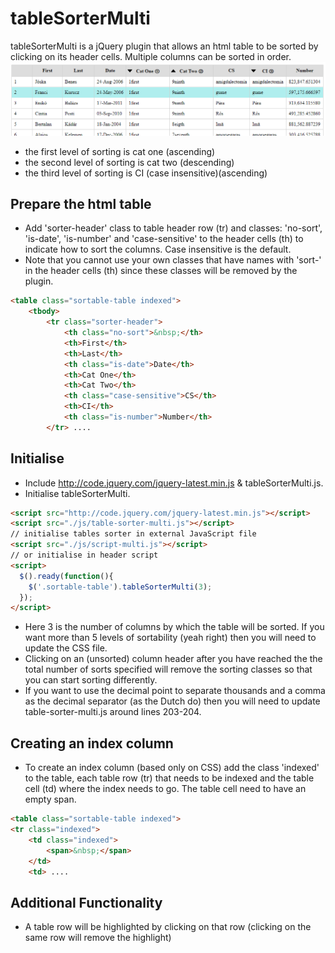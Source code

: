 # tableSorterMulti
tableSorterMulti is a jQuery plugin that allows an html table to be sorted by clicking on its header cells. Multiple columns can be sorted in order.
![ScreenShot](img/read-me/screenshot-one.png)
- the first level of sorting is cat one (ascending) 
- the second level of sorting is cat two (descending) 
- the third level of sorting is CI (case insensitive)(ascending)

## Prepare the html table 
- Add 'sorter-header' class to table header row (tr) and classes: 'no-sort', 'is-date', 'is-number' and 'case-sensitive' to the header cells (th) to indicate how to sort the columns. Case insensitive is the default. 
- Note that you cannot use your own classes that have names with 'sort-' in the header cells (th) since these classes will be removed by the plugin.
```html
<table class="sortable-table indexed">
    <tbody>
        <tr class="sorter-header">
            <th class="no-sort">&nbsp;</th>
            <th>First</th>
            <th>Last</th>
            <th class="is-date">Date</th>
            <th>Cat One</th>
            <th>Cat Two</th>
            <th class="case-sensitive">CS</th>
            <th>CI</th>
            <th class="is-number">Number</th>
        </tr> ....
```

## Initialise 
- Include http://code.jquery.com/jquery-latest.min.js & tableSorterMulti.js.
- Initialise tableSorterMulti.
```html
<script src="http://code.jquery.com/jquery-latest.min.js"></script>
<script src="./js/table-sorter-multi.js"></script>
// initialise tables sorter in external JavaScript file
<script src="./js/script-multi.js"></script>
// or initialise in header script
<script> 
  $().ready(function(){
    $('.sortable-table').tableSorterMulti(3); 
  });
</script>
```

- Here 3 is the number of columns by which the table will be sorted. If you want more than 5 levels of sortability (yeah right) then you will need to update the CSS file. 
- Clicking on an (unsorted) column header after you have reached the the total number of sorts specified will remove the sorting classes so that you can start sorting differently.
- If you want to use the decimal point to separate thousands and a comma as the decimal separator (as the Dutch do) then you will need to update table-sorter-multi.js around lines 203-204. 

## Creating an index column

- To create an index column (based only on CSS) add the class 'indexed' to the table, each table row (tr) that needs to be indexed and the table cell (td) where the index needs to go. The table cell need to have an empty span.

```html
<table class="sortable-table indexed">
<tr class="indexed">
    <td class="indexed">
        <span>&nbsp;</span>
    </td>
    <td> ....
```

## Additional Functionality

- A table row will be highlighted by clicking on that row (clicking on the same row will remove the highlight)